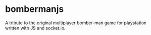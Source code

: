 # bombermanjs
A tribute to the original multiplayer bomber-man game for playstation written with JS and socket.io.
